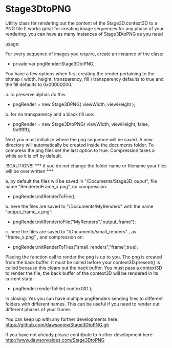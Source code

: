 # Stage3DtoPNG
Utility class for rendering out the content of the Stage3D.context3D to a PNG file
It works great for creating image sequences for any phase of your rendering.
you can have as many instances of Stage3DtoPNG as you need

usage:

For every sequence of images you require, create an instance of the class:

- private var pngRender:Stage3DtoPNG;


You have a few options when first creating the render pertaining to the bitmap ( width, height, transparency, fill )
transparency defaults to true and the fill defaults to 0x00000000.

 a. to preserve alphas do this:

- pngRender = new Stage3DPNG( viewWidth, viewHeight );


 b. for no transparency and a black fill use:

- pngRender = new Stage3DtoPNG( viewWidth, viewHeight, false, 0xffffff);


Next you must initialize where the png sequence will be saved.
A new directory will automatically be created inside the documents folder.
To compress the png files set the last option to true.
Compression takes a while so it is off by default.

!!!CAUTION!!! 
*** if you do not change the folder name or filename your files will be over written ***

 a. by default the files will be saved in "/Documents/Stage3D_ouput", file name "RenderedFrame_x.png”, no compression:

- pngRender.initRenderToFile();


 b. here the files are saved to "/Documents/MyRenders" with the name "output_frame_x.png”:

- pngRender.initRendertoFile("MyRenders","output_frame");


 c. here the files are saved to "/Documents/small_renders" , as "frame_x.png” , and compression on:

- pngRender.initRenderToFiles("small_renders","frame",true);


Placing the function call to render the png is up to you. The png is created from the back buffer.
It must be called before your context3D.present() is called because this clears out the back buffer.
You must pass a context3D to render the file, the back buffer of the context3D will be rendered in its current state:

- pngRender.renderToFile( context3D );


In closing:
Yes you can have multiple pngRenders sending files to different folders with different names.
This can be useful if you need to render out different phases of your frame.

You can keep up with any further developments here:
https://github.com/dawsonmv/Stage3DtoPNG.git

If you have not already please contribute to further development here:
http://www.dawsonvaldes.com/Stage3DtoPNG
